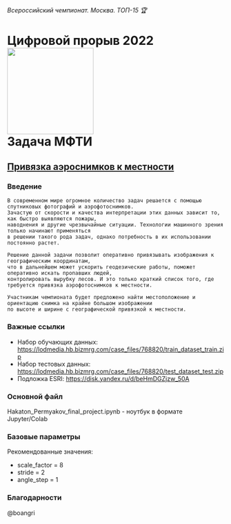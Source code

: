 ######  Всероссийский чемпионат. Москва. ТОП-15 🏆

# **Цифровой прорыв 2022** <img src="https://hacks-ai.ru/_next/image?url=%2Fassets%2Flogos%2Flogo-horizontal.png&w=600&q=75" width="200"> <br>**Задача МФТИ**

## [Привязка аэроснимков к местности](https://hacks-ai.ru/championships/758453)

### Введение
```shell
В современном мире огромное количество задач решается с помощью спутниковых фотографий и аэрофотоснимков.
Зачастую от скорости и качества интерпретации этих данных зависит то, как быстро выявляются пожары,
наводнения и другие чрезвычайные ситуации. Технологии машинного зрения только начинают применяться
в решении такого рода задач, однако потребность в их использовании постоянно растет.

Решение данной задачи позволит оперативно привязывать изображения к географическим координатам,
что в дальнейшем может ускорить геодезические работы, поможет оперативно искать пропавших людей,
контролировать вырубку лесов. И это только краткий список того, где требуется привязка аэрофотоснимков к местности.

Участникам чемпионата будет предложено найти местоположение и ориентацию снимка на крайне большом изображении 
по высоте и ширине с географической привязкой к местности.
```

### Важные ссылки

* Набор обучающих данных: https://lodmedia.hb.bizmrg.com/case_files/768820/train_dataset_train.zip
* Набор тестовых данных: https://lodmedia.hb.bizmrg.com/case_files/768820/test_dataset_test.zip
* Подложка ESRI: https://disk.yandex.ru/d/beHmDGZjzw_50A

### Основной файл
Hakaton_Permyakov_final_project.ipynb - ноутбук в формате Jupyter/Colab

### Базовые параметры

Рекомендованные значения:
* scale_factor = 8
* stride = 2
* angle_step = 1

### Благодарности
@boangri
